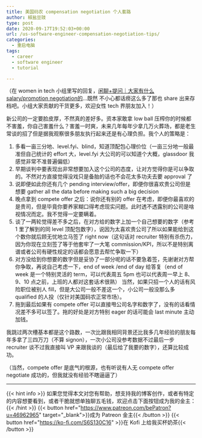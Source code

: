 ```yaml
---
title: 美国码农 compensation negotiation 个人套路
author: 椒盐豆豉
type: post
date: 2020-09-17T19:52:03+00:00
url: /us-software-engineer-compensation-negotiation-tips/
categories:
  - 重启电脑
tags:
  - career
  - software engineer
  - tutorial

---
```

（在 women in tech 小组里写的回复，[闲聊+提问｜大家有什么salary/promotion negotiation的](https://www.douban.com/group/topic/193918584/)…既然 不小心都话痨这么多了那也 share 出来存档吧。小组大家贡献的干货更多，欢迎女性 tech 界朋友加入！）

新公司的一定要脸皮厚，不然真的差好多。资本家敢拿 low ball 压榨你的时候都不害羞，你自己害羞什么？害羞一时爽，未来几年每年少拿几万火葬场，都是老生常谈的招了但是据我观察很多朋友执行起来还是有心理负担。我个人的策略是：

1. 多看一亩三分地、level.fyi、blind，知道顶配包心理价位（一亩三分地一般最准但自己统计的 effort 大，level.fyi 大公司的可以知道个大概，glassdoor 我感觉非常不准普遍偏低）
2. 早期谈判中要表现出非常想要加入这个公司的态度，让对方觉得你是可以争取的。不然对方直接觉得没戏只是备胎的话也不会花太多功夫去要 approval 了
3. 说即便如此你还有几个 pending interview/offer，即便你很喜欢贵公司但是想要 gather all the data before making such a big decision
4. 晚点拿到 compete offer 之后：说你还有别的 offer 在考虑，即便你最喜欢的是贵司，但是毕竟你要养家糊口得考虑现实问题。此时透不透露别的公司是啥视情况而定。我不觉得一定要瞒着。
5. 谈了一两轮觉得差不多之后，在对方给的数字上加一个自己想要的数字（参考 1 里了解到的同 level 顶配包数字），说因为太喜欢贵公司了所以如果能给到这个数你就后顾无忧地立马签了 right now（这句话对 recruiter 特别有杀伤力，因为你现在立刻签了等于他套牢了一大笔 commission/KPI，所以不是特别离谱或者公司有硬性规定的话都会愿意去帮忙争取一下）
6. 对方没给到你想要的数字但是妥协了一部分呢的话不要急着签，先谢谢对方帮你争取，再说自己考虑一下，end of week /end of day 给答复（end of week 是一个特别灵活的 term，可以代表周五 5pm 也可以代表周一早上 8、9、10 点之前，上班的人都对这套话术很熟） 当然，如果只招一个人的话有风险职位被别人 fill，但是大公司一般不差这一个，小公司一般没那么多 qualified 的人投（仅针对美国码农正常市场）。
7. 拖到最后如果有 compete offer 可以直接甩公司名字和数字了，没有的话看情况差不多可以签了。拖的好处是对方特别 eager 的话可能会 last minute 主动加钱。

我跳过两次槽基本都是这个路数，一次比跟我相同背景还比我多几年经验的朋友每年多拿了三四万刀（不算 signon），一次小公司没参考数据不过最后一步 recruiter 谈不过我直接叫 VP 来跟我谈的（最后给了我要的数字），还算比较成功。

（当然，compete offer 是底气的根源，也有听说有人无 compete offer negotiate 成功的，但我就没有经验不瞎逼逼了）

---
{{< hint info >}}
如果您觉得本文对您有帮助，想支持我的博客创作，或者有特定的内容想要看到，或者干脆就想单独聊五毛钱，欢迎点击下面按钮成为我的金主：
{{< /hint >}}
{{< button href="https://www.patreon.com/bePatron?u=46962965" target="_blank">}}成为 Patreon 金主{{< /button >}}
{{< button href="https://ko-fi.com/S6S130C16" >}}在 Kofi 上给我买杯奶茶{{< /button >}}